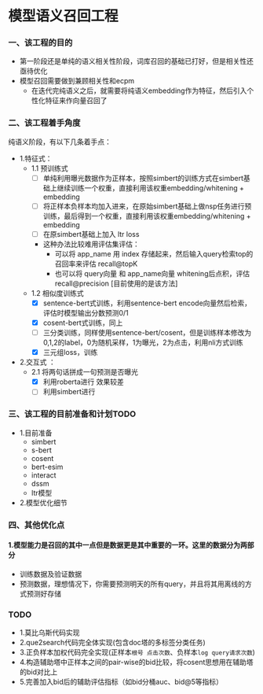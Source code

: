 # 模型语义召回工程



### 一、该工程的目的
- 第一阶段还是单纯的语义相关性阶段，词库召回的基础已打好，但是相关性还亟待优化
- 模型召回需要做到兼顾相关性和ecpm
  - 在迭代完纯语义之后，就需要将纯语义embedding作为特征，然后引入个性化特征来作向量召回了

### 二、该工程着手角度
纯语义阶段，有以下几条着手点：
    
- 1.特征式：
  - 1.1 预训练式 
    - [ ] 单纯利用曝光数据作为正样本，按照simbert的训练方式在simbert基础上继续训练一个权重，直接利用该权重embedding/whitening + embedding
    - [ ] 将正样本负样本均加入进来，在原始simbert基础上做nsp任务进行预训练，最后得到一个权重，直接利用该权重embedding/whitening + embedding
    - [ ] 在原simbert基础上加入 ltr loss
    - 这种办法比较难用评估集评估：
      - 可以将 app_name 用 index 存储起来，然后输入query检索top的召回率来评估 recall@topK
      - 也可以将 query向量 和 app_name向量 whitening后点积，评估 recall@precision [目前使用的是该方法]
  - 1.2 相似度训练式
    - [X] sentence-bert式训练，利用sentence-bert encode向量然后检索，评估时模型输出分数预测0/1
    - [X] cosent-bert式训练，同上
    - [ ] 三分类训练，同样使用sentence-bert/cosent，但是训练样本修改为 0,1,2的label，0为随机采样，1为曝光，2为点击，利用nli方式训练
    - [X] 三元组loss，训练
- 2.交互式 ：
  - 2.1 将两句话拼成一句预测是否曝光
    - [X] 利用roberta进行 效果较差
    - [ ] 利用simbert进行

### 三、该工程的目前准备和计划TODO
- 1.目前准备
  - simbert 
  - s-bert
  - cosent
  - bert-esim
  - interact
  - dssm
  - ltr模型
- 2.模型优化细节

### 四、其他优化点
#### 1.模型能力是召回的其中一点但是数据更是其中重要的一环。这里的数据分为两部分
- 训练数据及验证数据
- 预测数据，理想情况下，你需要预测明天的所有query，并且将其用离线的方式预测好存储

### TODO
- 1.莫比乌斯代码实现
- 2.que2search代码完全体实现(包含doc塔的多标签分类任务)
- 3.正负样本加权代码完全实现(正样本`根号 点击次数`、负样本`log query请求次数`)
- 4.构造辅助塔中正样本之间的pair-wise的bid比较，将cosent思想用在辅助塔的bid对比上
- 5.完善加入bid后的辅助评估指标（如bid分桶auc、bid@5等指标）